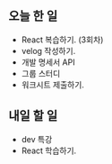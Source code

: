 ## 오늘 한 일
- React 복습하기. (3회차)
- velog 작성하기.
- 개발 명세서 API
- 그룹 스터디
- 워크시트 제출하기.

## 내일 할 일
- dev 특강
- React 학습하기.

